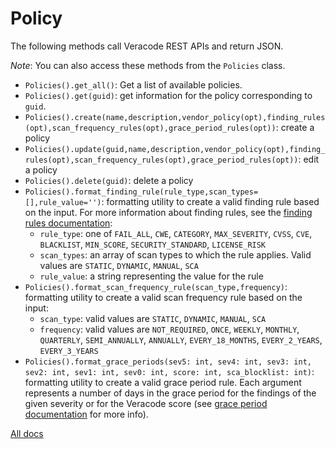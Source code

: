 # Policy

The following methods call Veracode REST APIs and return JSON.

_Note_: You can also access these methods from the `Policies` class.

- `Policies().get_all()`: Get a list of available policies.
- `Policies().get(guid)`: get information for the policy corresponding to `guid`.
- `Policies().create(name,description,vendor_policy(opt),finding_rules(opt),scan_frequency_rules(opt),grace_period_rules(opt))`: create a policy
- `Policies().update(guid,name,description,vendor_policy(opt),finding_rules(opt),scan_frequency_rules(opt),grace_period_rules(opt))`: edit a policy
- `Policies().delete(guid)`: delete a policy
- `Policies().format_finding_rule(rule_type,scan_types=[],rule_value='')`: formatting utility to create a valid finding rule based on the input. For more information about finding rules, see the [finding rules documentation](https://docs.veracode.com/r/Policy_API_Rules_Properties):
    - `rule_type`: one of `FAIL_ALL`, `CWE`, `CATEGORY`, `MAX_SEVERITY`, `CVSS`, `CVE`, `BLACKLIST`, `MIN_SCORE`, `SECURITY_STANDARD`, `LICENSE_RISK`
    - `scan_types`: an array of scan types to which the rule applies. Valid values are `STATIC`, `DYNAMIC`, `MANUAL`, `SCA`
    - `rule_value`: a string representing the value for the rule
- `Policies().format_scan_frequency_rule(scan_type,frequency)`: formatting utility to create a valid scan frequency rule based on the input:
    - `scan_type`: valid values are `STATIC`, `DYNAMIC`, `MANUAL`, `SCA`
    - `frequency`: valid values are `NOT_REQUIRED`, `ONCE`, `WEEKLY`, `MONTHLY`, `QUARTERLY`, `SEMI_ANNUALLY`, `ANNUALLY`, `EVERY_18_MONTHS`, `EVERY_2_YEARS`, `EVERY_3_YEARS`
- `Policies().format_grace_periods(sev5: int, sev4: int, sev3: int, sev2: int, sev1: int, sev0: int, score: int, sca_blocklist: int)`: formatting utility to create a valid grace period rule. Each argument represents a number of days in the grace period for the findings of the given severity or for the Veracode score (see [grace period documentation](https://docs.veracode.com/r/c_policy_grace_period) for more info).

[All docs](docs.md)
